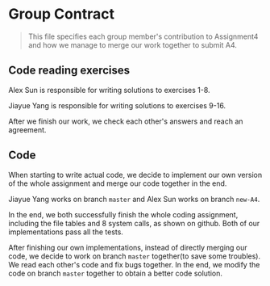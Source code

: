 # Group Contract

> This file specifies each group member's contribution to Assignment4 and how we manage to merge our work together to submit A4.

## Code reading exercises

Alex Sun is responsible for writing solutions to exercises 1-8.

Jiayue Yang is responsible for writing solutions to exercises 9-16.

After we finish our work, we check each other's answers and reach an agreement.

## Code

When starting to write actual code, we decide to implement our own version of the whole assignment and merge our code together in the end.

Jiayue Yang works on branch `master` and Alex Sun works on branch `new-A4`.

In the end, we both successfully finish the whole coding assignment, including the file tables and 8 system calls, as shown on github. Both of our implementations pass all the tests.

After finishing our own implementations, instead of directly merging our code, we decide to work on branch `master` together(to save some troubles). We read each other's code and fix bugs together. In the end, we modify the code on branch `master` together to obtain a better code solution.